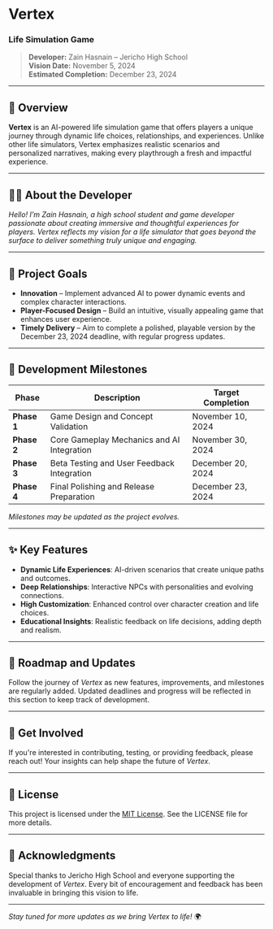 # **Vertex**

### **Life Simulation Game**
> **Developer:** Zain Hasnain – Jericho High School  
> **Vision Date:** November 5, 2024  
> **Estimated Completion:** December 23, 2024  

---

## 🌟 **Overview**
**Vertex** is an AI-powered life simulation game that offers players a unique journey through dynamic life choices, relationships, and experiences. Unlike other life simulators, Vertex emphasizes realistic scenarios and personalized narratives, making every playthrough a fresh and impactful experience.

---

## 🧑‍💻 **About the Developer**
*Hello! I’m Zain Hasnain, a high school student and game developer passionate about creating immersive and thoughtful experiences for players. Vertex reflects my vision for a life simulator that goes beyond the surface to deliver something truly unique and engaging.*

---

## 🎯 **Project Goals**
- **Innovation** – Implement advanced AI to power dynamic events and complex character interactions.
- **Player-Focused Design** – Build an intuitive, visually appealing game that enhances user experience.
- **Timely Delivery** – Aim to complete a polished, playable version by the December 23, 2024 deadline, with regular progress updates.

---

## 🔧 **Development Milestones**
| Phase     | Description                                   | Target Completion |
|-----------|-----------------------------------------------|-------------------|
| **Phase 1** | Game Design and Concept Validation           | November 10, 2024 |
| **Phase 2** | Core Gameplay Mechanics and AI Integration  | November 30, 2024 |
| **Phase 3** | Beta Testing and User Feedback Integration  | December 20, 2024 |
| **Phase 4** | Final Polishing and Release Preparation     | December 23, 2024 |

*Milestones may be updated as the project evolves.*

---

## ✨ **Key Features**
- **Dynamic Life Experiences**: AI-driven scenarios that create unique paths and outcomes.
- **Deep Relationships**: Interactive NPCs with personalities and evolving connections.
- **High Customization**: Enhanced control over character creation and life choices.
- **Educational Insights**: Realistic feedback on life decisions, adding depth and realism.

---

## 📅 **Roadmap and Updates**
Follow the journey of *Vertex* as new features, improvements, and milestones are regularly added. Updated deadlines and progress will be reflected in this section to keep track of development.

---

## 🚀 **Get Involved**
If you're interested in contributing, testing, or providing feedback, please reach out! Your insights can help shape the future of *Vertex*.

---

## 📜 **License**
This project is licensed under the [MIT License](LICENSE). See the LICENSE file for more details.

---

## 🙏 **Acknowledgments**
Special thanks to Jericho High School and everyone supporting the development of *Vertex*. Every bit of encouragement and feedback has been invaluable in bringing this vision to life.

---

*Stay tuned for more updates as we bring Vertex to life!* 🌍
